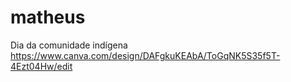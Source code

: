 # matheus
Dia da comunidade indígena 
https://www.canva.com/design/DAFgkuKEAbA/ToGqNK5S35f5T-4Ezt04Hw/edit
